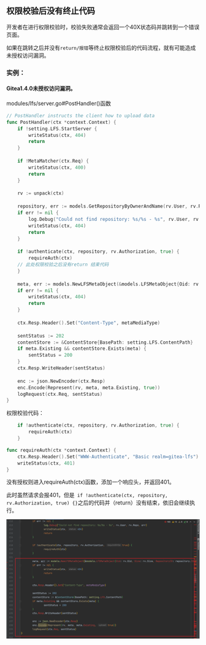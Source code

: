 ## 权限校验后没有终止代码

开发者在进行权限校验时，校验失败通常会返回一个40X状态码并跳转到一个错误页面。

如果在跳转之后并没有`return/报错`等终止权限校验后的代码流程，就有可能造成未授权访问漏洞。

### 实例：

#### Gitea1.4.0未授权访问漏洞。

modules/lfs/server.go#PostHandler()函数

```go
// PostHandler instructs the client how to upload data
func PostHandler(ctx *context.Context) {
	if !setting.LFS.StartServer {
		writeStatus(ctx, 404)
		return
	}

	if !MetaMatcher(ctx.Req) {
		writeStatus(ctx, 400)
		return
	}

	rv := unpack(ctx)

	repository, err := models.GetRepositoryByOwnerAndName(rv.User, rv.Repo)
	if err != nil {
		log.Debug("Could not find repository: %s/%s - %s", rv.User, rv.Repo, err)
		writeStatus(ctx, 404)
		return
	}

	if !authenticate(ctx, repository, rv.Authorization, true) {
		requireAuth(ctx)
    // 此处权限校验之后没有return 结束代码
	}

	meta, err := models.NewLFSMetaObject(&models.LFSMetaObject{Oid: rv.Oid, Size: rv.Size, RepositoryID: repository.ID})
	if err != nil {
		writeStatus(ctx, 404)
		return
	}

	ctx.Resp.Header().Set("Content-Type", metaMediaType)

	sentStatus := 202
	contentStore := &ContentStore{BasePath: setting.LFS.ContentPath}
	if meta.Existing && contentStore.Exists(meta) {
		sentStatus = 200
	}
	ctx.Resp.WriteHeader(sentStatus)

	enc := json.NewEncoder(ctx.Resp)
	enc.Encode(Represent(rv, meta, meta.Existing, true))
	logRequest(ctx.Req, sentStatus)
}
```

权限校验代码：

```go
	if !authenticate(ctx, repository, rv.Authorization, true) {
		requireAuth(ctx)
	}
```

```go
func requireAuth(ctx *context.Context) {
	ctx.Resp.Header().Set("WWW-Authenticate", "Basic realm=gitea-lfs")
	writeStatus(ctx, 401)
}
```

没有授权则进入requireAuth(ctx)函数，添加一个响应头，并返回401。

此时虽然请求会报401，但是`	if !authenticate(ctx, repository, rv.Authorization, true) {}`之后的代码并（return）没有结束，依旧会继续执行。

![1](未授权访问漏洞/1.png)

